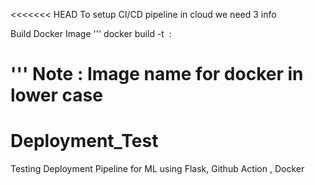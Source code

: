 <<<<<<< HEAD
To setup CI/CD pipeline in cloud we need 3 info



Build Docker Image
'''
docker build -t <image name> : <tagname>

'''
Note : Image name for docker in lower case
=======
# Deployment_Test
Testing Deployment Pipeline for ML using Flask, Github Action , Docker

